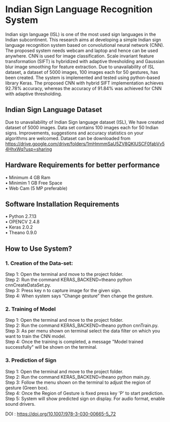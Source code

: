 # Indian Sign Language Recognition System
Indian sign language (ISL) is one of the most used sign languages in the Indian subcontinent. This research aims at developing a simple Indian sign language recognition system based on convolutional neural network (CNN). The proposed system needs webcam and laptop and hence can be used anywhere. CNN is used for image classification. Scale invariant feature transformation (SIFT) is hybridized with adaptive thresholding and Gaussian blur image smoothing for feature extraction. Due to unavailability of ISL dataset, a dataset of 5000 images, 100 images each for 50 gestures, has been created. The system is implemented and tested using python-based library Keras. The proposed CNN with hybrid SIFT implementation achieves 92.78% accuracy, whereas the accuracy of 91.84% was achieved for CNN with adaptive thresholding.
## Indian Sign Language Dataset 
Due to unavailability of Indian Sign language dataset (ISL), We have created dataset of 5000 images. Data set contains 100 images each for 50 Indian signs. Improvements, suggestions and accuracy statistics on your algorithms are welcomed. Dataset can be downloaded from https://drive.google.com/drive/folders/1mHmmmSaU5ZV8QKIUSCF0fabVv54HhxWq?usp=sharing
## Hardware Requirements for better performance
• Minimum 4 GB Ram<br/>
• Minimim 1 GB Free Space<br/>
• Web Cam (5 MP preferable)<br/>
## Software Installation Requirements
• Python 2.7.13<br/> 
• OPENCV 2.4.8<br/> 
• Keras 2.0.2<br/>
• Theano 0.9.0<br/>
## How to Use System?
### 1. Creation of the Data-set:
Step 1: Open the terminal and move to the project folder.<br/>
Step 2: Run the command KERAS_BACKEND=theano python cnnCreateDataSet.py.<br/>
Step 3: Press key n to capture image for the given sign.<br/>
Step 4: When system says “Change gesture” then change the gesture.<br/>
### 2. Training of Model
Step 1: Open the terminal and move to the project folder.<br/>
Step 2: Run the command KERAS_BACKEND=theano python cnnTrain.py.<br/> 
Step 3: As per menu shown on terminal select the data filter on which you want to train the CNN model.<br/>
Step 4: Once the training is completed, a message "Model trained successfully"  will be shown on the terminal.<br/>
### 3. Prediction of Sign
Step 1: Open the terminal and move to the project folder.<br/>
Step 2: Run the command KERAS_BACKEND=theano python main.py.<br/>
Step 3: Follow the menu shown on the terminal to adjust the region of gesture (Green box).<br/>
Step 4: Once the Region of Gesture is fixed press key 'P' to start prediction.<br/>
Step 5: System will show predicted sign on display. For audio format, enable sound drivers.<br/>    
 
DOI : https://doi.org/10.1007/978-3-030-00665-5_72
